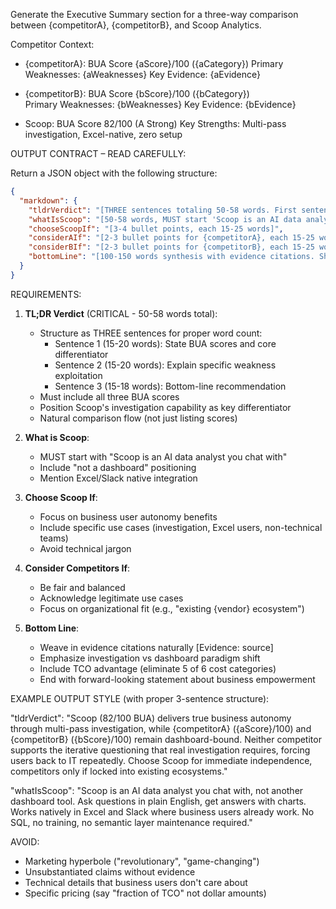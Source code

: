 Generate the Executive Summary section for a three-way comparison between {competitorA}, {competitorB}, and Scoop Analytics.

Competitor Context:
- {competitorA}: BUA Score {aScore}/100 ({aCategory})
  Primary Weaknesses: {aWeaknesses}
  Key Evidence: {aEvidence}

- {competitorB}: BUA Score {bScore}/100 ({bCategory})  
  Primary Weaknesses: {bWeaknesses}
  Key Evidence: {bEvidence}

- Scoop: BUA Score 82/100 (A Strong)
  Key Strengths: Multi-pass investigation, Excel-native, zero setup

OUTPUT CONTRACT – READ CAREFULLY:

Return a JSON object with the following structure:
```json
{
  "markdown": {
    "tldrVerdict": "[THREE sentences totaling 50-58 words. First sentence: scores + differentiator (15-20 words). Second: weakness exploitation (15-20 words). Third: recommendation (15-18 words)]",
    "whatIsScoop": "[50-58 words, MUST start 'Scoop is an AI data analyst you chat with'. Use short, clear sentences. Active voice only.]",
    "chooseScoopIf": "[3-4 bullet points, each 15-25 words]",
    "considerAIf": "[2-3 bullet points for {competitorA}, each 15-25 words]",
    "considerBIf": "[2-3 bullet points for {competitorB}, each 15-25 words]",
    "bottomLine": "[100-150 words synthesis with evidence citations. Short sentences (15-20 words max). High readability.]"
  }
}
```

REQUIREMENTS:

1. **TL;DR Verdict** (CRITICAL - 50-58 words total):
   - Structure as THREE sentences for proper word count:
     * Sentence 1 (15-20 words): State BUA scores and core differentiator
     * Sentence 2 (15-20 words): Explain specific weakness exploitation
     * Sentence 3 (15-18 words): Bottom-line recommendation
   - Must include all three BUA scores
   - Position Scoop's investigation capability as key differentiator
   - Natural comparison flow (not just listing scores)

2. **What is Scoop**:
   - MUST start with "Scoop is an AI data analyst you chat with"
   - Include "not a dashboard" positioning
   - Mention Excel/Slack native integration

3. **Choose Scoop If**:
   - Focus on business user autonomy benefits
   - Include specific use cases (investigation, Excel users, non-technical teams)
   - Avoid technical jargon

4. **Consider Competitors If**:
   - Be fair and balanced
   - Acknowledge legitimate use cases
   - Focus on organizational fit (e.g., "existing {vendor} ecosystem")

5. **Bottom Line**:
   - Weave in evidence citations naturally [Evidence: source]
   - Emphasize investigation vs dashboard paradigm shift  
   - Include TCO advantage (eliminate 5 of 6 cost categories)
   - End with forward-looking statement about business empowerment

EXAMPLE OUTPUT STYLE (with proper 3-sentence structure):

"tldrVerdict": "Scoop (82/100 BUA) delivers true business autonomy through multi-pass investigation, while {competitorA} ({aScore}/100) and {competitorB} ({bScore}/100) remain dashboard-bound. Neither competitor supports the iterative questioning that real investigation requires, forcing users back to IT repeatedly. Choose Scoop for immediate independence, competitors only if locked into existing ecosystems."

"whatIsScoop": "Scoop is an AI data analyst you chat with, not another dashboard tool. Ask questions in plain English, get answers with charts. Works natively in Excel and Slack where business users already work. No SQL, no training, no semantic layer maintenance required."

AVOID:
- Marketing hyperbole ("revolutionary", "game-changing")
- Unsubstantiated claims without evidence
- Technical details that business users don't care about
- Specific pricing (say "fraction of TCO" not dollar amounts)